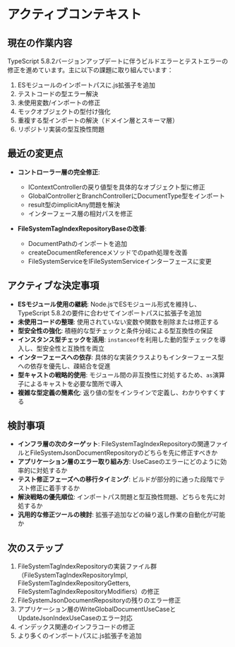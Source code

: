 # アクティブコンテキスト

## 現在の作業内容

TypeScript 5.8.2バージョンアップデートに伴うビルドエラーとテストエラーの修正を進めています。主に以下の課題に取り組んでいます：

1. ESモジュールのインポートパスに.js拡張子を追加
2. テストコードの型エラー解決
3. 未使用変数/インポートの修正
4. モックオブジェクトの型付け強化
5. 重複する型インポートの解決（ドメイン層とスキーマ層）
6. リポジトリ実装の型互換性問題

## 最近の変更点

- **コントローラー層の完全修正**:
  - IContextControllerの戻り値型を具体的なオブジェクト型に修正
  - GlobalControllerとBranchControllerにDocumentType型をインポート
  - result型のimplicitAny問題を解決
  - インターフェース層の相対パスを修正

- **FileSystemTagIndexRepositoryBaseの改善**:
  - DocumentPathのインポートを追加
  - createDocumentReferenceメソッドでのpath処理を改善
  - FileSystemServiceをIFileSystemServiceインターフェースに変更

## アクティブな決定事項

- **ESモジュール使用の継続**: Node.jsでESモジュール形式を維持し、TypeScript 5.8.2の要件に合わせてインポートパスに拡張子を追加
- **未使用コードの整理**: 使用されていない変数や関数を削除または修正する
- **型安全性の強化**: 積極的な型チェックと条件分岐による型互換性の保証
- **インスタンス型チェックを活用**: `instanceof`を利用した動的型チェックを導入し、型安全性と互換性を両立
- **インターフェースへの依存**: 具体的な実装クラスよりもインターフェース型への依存を優先し、疎結合を促進
- **型キャストの戦略的使用**: モジュール間の非互換性に対処するため、`as`演算子によるキャストを必要な箇所で導入
- **複雑な型定義の簡素化**: 返り値の型をインラインで定義し、わかりやすくする

## 検討事項

- **インフラ層の次のターゲット**: FileSystemTagIndexRepositoryの関連ファイルとFileSystemJsonDocumentRepositoryのどちらを先に修正すべきか
- **アプリケーション層のエラー取り組み方**: UseCaseのエラーにどのように効率的に対処するか
- **テスト修正フェーズへの移行タイミング**: ビルドが部分的に通った段階でテスト修正に着手するか
- **解決戦略の優先順位**: インポートパス問題と型互換性問題、どちらを先に対処するか
- **汎用的な修正ツールの検討**: 拡張子追加などの繰り返し作業の自動化が可能か

## 次のステップ

1. FileSystemTagIndexRepositoryの実装ファイル群（FileSystemTagIndexRepositoryImpl, FileSystemTagIndexRepositoryGetters, FileSystemTagIndexRepositoryModifiers）の修正
2. FileSystemJsonDocumentRepositoryの残りのエラー修正
3. アプリケーション層のWriteGlobalDocumentUseCaseとUpdateJsonIndexUseCaseのエラー対応
4. インデックス関連のインフラコードの修正
5. より多くのインポートパスに.js拡張子を追加

